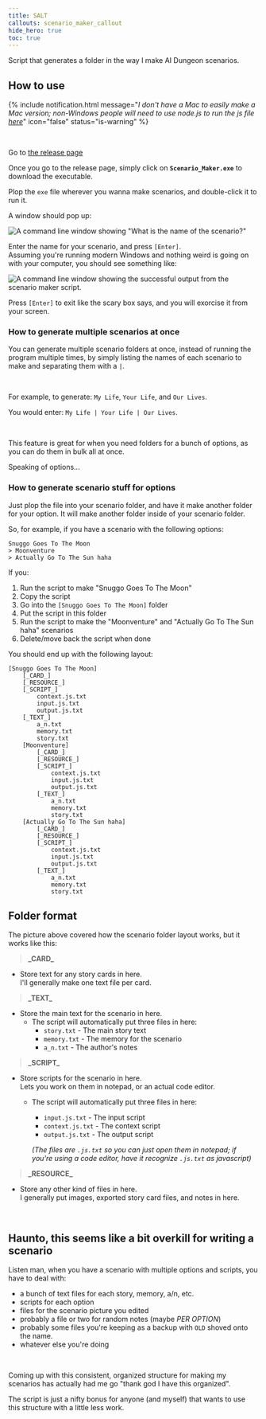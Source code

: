 ```yaml
---
title: SALT
callouts: scenario_maker_callout
hide_hero: true
toc: true
---
```


Script that generates a folder in the way I make AI Dungeon scenarios.

## How to use

{% include notification.html
message="*I don't have a Mac to easily make a Mac version; non-Windows people will need to use node.js to run the js file [here](https://github.com/Haunt-o/Scenario-Maker/blob/main/Scenario%20Maker.js)*"
icon="false"
status="is-warning" %}

&nbsp;

Go to [the release page](
	https://github.com/Haunt-o/Scenario-Maker/releases/tag/v1.0.0
)

Once you go to the release page, simply click on **`Scenario_Maker.exe`**
to download the executable.

Plop the `exe` file wherever you wanna make scenarios, and double-click it to
run it.

A window should pop up:

![
	A command line window showing "What is the name of the scenario?"
](../images/scenmake_popup_demo.png)

Enter the name for your scenario, and press `[Enter]`.  
Assuming you're running modern Windows and nothing weird is going on with
your computer, you should see something like:

![
	A command line window showing the successful output from the
	scenario maker script.
](../images/scenmake_success_demo.png)

Press `[Enter]` to exit like the scary box says, and you will exorcise it from
your screen.

### How to generate multiple scenarios at once

You can generate multiple scenario folders at once, instead of running the
program multiple times, by simply listing the names of each scenario to make
and separating them with a `|`.

&nbsp;

For example, to generate: `My Life`, `Your Life`, and `Our Lives`.

You would enter: `My Life | Your Life | Our Lives`.

&nbsp;

This feature is great for when you need folders for a bunch of options, as you
can do them in bulk all at once.

Speaking of options...

### How to generate scenario stuff for options

Just plop the file into your scenario folder, and have it make another folder
for your option. It will make another folder inside of your scenario folder.

So, for example, if you have a scenario with the following options:
```
Snuggo Goes To The Moon
> Moonventure
> Actually Go To The Sun haha
```

If you:

1. Run the script to make "Snuggo Goes To The Moon"
2. Copy the script
2. Go into the `[Snuggo Goes To The Moon]` folder
3. Put the script in this folder
5. Run the script to make the "Moonventure" and
   "Actually Go To The Sun haha" scenarios
6. Delete/move back the script when done

You should end up with the following layout:
```
[Snuggo Goes To The Moon]
	[_CARD_]
	[_RESOURCE_]
	[_SCRIPT_]
		context.js.txt
		input.js.txt
		output.js.txt
	[_TEXT_]
		a_n.txt
		memory.txt
		story.txt
	[Moonventure]
		[_CARD_]
		[_RESOURCE_]
		[_SCRIPT_]
			context.js.txt
			input.js.txt
			output.js.txt
		[_TEXT_]
			a_n.txt
			memory.txt
			story.txt
	[Actually Go To The Sun haha]
		[_CARD_]
		[_RESOURCE_]
		[_SCRIPT_]
			context.js.txt
			input.js.txt
			output.js.txt
		[_TEXT_]
			a_n.txt
			memory.txt
			story.txt
```

## Folder format

The picture above covered how the scenario folder layout works, but it works
like this:

>**\_CARD\_**  

* Store text for any story cards in here.  
  I'll generally make one text file per card.

>**\_TEXT\_**

* Store the main text for the scenario in here.
	* The script will automatically put three files in here:
		* `story.txt` - The main story text
		* `memory.txt` - The memory for the scenario
		* `a_n.txt` - The author's notes

>**\_SCRIPT\_**

* Store scripts for the scenario in here.  
  Lets you work on them in notepad, or an actual code editor.
	* The script will automatically put three files in here:
		* `input.js.txt` - The input script
		* `context.js.txt` - The context script
		* `output.js.txt` - The output script  
	  
	  *(The files are `.js.txt` so you can just open them in notepad; if you're
	   using a code editor, have it recognize `.js.txt` as javascript)*

>**\_RESOURCE\_**

* Store any other kind of files in here.  
  I generally put images, exported story card files, and notes in here.

&nbsp;

## Haunto, this seems like a bit overkill for writing a scenario

Listen man, when you have a scenario with multiple options and scripts, you have
to deal with:

* a bunch of text files for each story, memory, a/n, etc.
* scripts for each option
* files for the scenario picture you edited
* probably a file or two for random notes (maybe *PER OPTION*)
* probably some files you're keeping as a backup with `OLD` shoved onto the
  name.
* whatever else you're doing

&nbsp;

Coming up with this consistent, organized structure for making my scenarios
has actually had me go "thank god I have this organized".

The script is just a nifty bonus for anyone (and myself) that wants to use
this structure with a little less work.